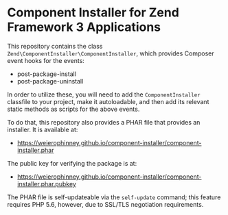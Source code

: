 # Component Installer for Zend Framework 3 Applications

This repository contains the class `Zend\ComponentInstaller\ComponentInstaller`,
which provides Composer event hooks for the events:

- post-package-install
- post-package-uninstall

In order to utilize these, you will need to add the `ComponentInstaller`
classfile to your project, make it autoloadable, and then add its relevant
static methods as scripts for the above events.

To do that, this repository also provides a PHAR file that provides an
installer. It is available at:

- https://weierophinney.github.io/component-installer/component-installer.phar

The public key for verifying the package is at:

- https://weierophinney.github.io/component-installer/component-installer.phar.pubkey

The PHAR file is self-updateable via the `self-update` command; this feature
requires PHP 5.6, however, due to SSL/TLS negotiation requirements.
